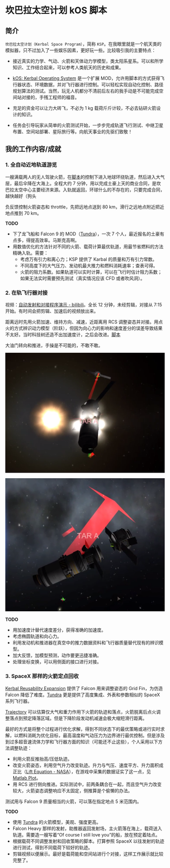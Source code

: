 # 坎巴拉太空计划 kOS 脚本

## 简介

`坎巴拉太空计划（Kerbal Space Program）`，简称 `KSP`。在我眼里就是一个航天类的模拟器，只不过加入了一些娱乐因素，更好玩一些。比较吸引我的主要特点：

- 接近真实的力学、气动、火箭和天体动力学模型，类太阳系星系。可以和所学知识、工作结合起来，可以参考人类航天的历史和成果。

- [kOS: Kerbal Operating System](https://ksp-kos.github.io/KOS/) 是一个扩展 MOD，允许用脚本的方式获得飞行器状态、环境数据，并对飞行器进行控制。可以轻松实现自动化控制、路径规划算法的测试。当然，玩无人机都分不清前后左右的我手动是不可能完成空间站对接的，手残工程师的福音。

- 充足的资金可以让力大砖飞，不必为 1 kg 载荷斤斤计较，不必去钻研火箭设计的知识。

- 任务会引导玩家从简单的火箭测试开始，一步步完成轨道飞行测试、中继卫星布置、空间站部署、星际旅行等。向航天事业的先驱们致敬！

## 我的工作内容/成就

### 1. 全自动近地轨道游览

一艘满载两人的无人驾驶火箭，在[脚本](boot/travel_fast.ks)的控制下进入地球环绕轨道，然后进入大气层，最后伞降在大海上。全程大约 7 分钟，用以完成土豪上天的商业合同，是坎巴拉太空中心主要经济来源。入轨就返回，环球什么的不存在的，只要完成合同，越快越好（狗头

负反馈控制火箭姿态和 throttle，先把远地点送到 80 km，滑行之远地点附近把近地点推到 70 km。

**TODO**
- 下了龙飞船和 Falcon 9 的 MOD（[Tundra](https://forum.kerbalspaceprogram.com/index.php?/topic/166915-16x-tundra-exploration-v1305-march-6th-spacex-falcon-9-dragon-v2-and-starship/)），一次 7 个人，最近报名的土豪有点多，得提高效率。马斯克高啊。
- 用数值优化的方法针对不同的火箭、载荷计算最优轨道，用最节省燃料的方法精确入轨。需要：
  - 考虑万有引力和离心力；KSP 提供了 Karbal 的质量和万有引力常数。
  - 不同高度下的大气压力、发动机最大推力和燃料消耗速率；查表可得。
  - 火箭的阻力系数。如果轨道可以实时计算，可以在飞行时估计阻力系数；如果无法实时需要预先测试（真实情况应该 CFD 或者吹风洞）。

### 2. 在轨飞行器对接

视频：[自动发射和对接程序演示 - bilibili](https://www.bilibili.com/video/av45130158)。全长 12 分钟，未经剪辑，对接从 7:15 开始。有时间会把剪辑、加速后的视频放出来。

距离远时先用火箭加速、维持方向、减速，近距离用 RCS 调整姿态并对接。用点火的方式辨识动力模型（阶跃），但因为向心力的影响和速度差分的误差导致结果不太好。当时科技树还造不出加速度计，之后会改进。[脚本](docking.ks)

大油门转向和推进，手操是不可能的，不敢不敢。

![](doc/docking/1.png)

![](doc/docking/2.png)

**TODO**

- 用加速度计替代速度差分，获得准确的加速度。
- 考虑椭圆轨道和向心力。
- 利用发动机和推进器在真空中的推力数据资料和飞行器质量替代现有的辨识模型。
- 加大反馈，加模型预测，动作要更迅捷准确。
- 处理坐标变换，可以用侧面的接口进行对接。

### 3. SpaceX 那样的火箭定点回收

[Kerbal Reusability Expansion](https://forum.kerbalspaceprogram.com/index.php?/topic/138871-161-kre-kerbal-reusability-expansion/) 提供了 Falcon 用来调整姿态的 Grid Fin，为仿造 Falcon 降低了难度。[Tundra](https://forum.kerbalspaceprogram.com/index.php?/topic/166915-16x-tundra-exploration-v1305-march-6th-spacex-falcon-9-dragon-v2-and-starship/) 更是提供了高度集成、外表和参数相似的 SpaceX 系列飞行器。

[Trajectory](https://forum.kerbalspaceprogram.com/index.php?/topic/162324-151-131-trajectories-v221-2018-04-28-atmospheric-predictions/) 可以估算仅大气和重力作用下火箭的轨迹和落点，火箭脱离后点火调整落点到预定降落区域。但是下降阶段发动机减速会极大缩短滑行距离。

最好的方式是将整个过程进行优化求解，得到不同状态下的最优策略或进行实时求解，以燃料消耗为优化目标，最高温度和气动压力为边界进行最优控制。但是涉及到过多超音速流体力学和飞行器方面的知识（可能还不止这些），个人采用以下方法调整轨迹：

- 利用火箭反推抬高/压低轨迹。
- 改变火箭姿态，利用空气升力改变轨迹。升力与气压、速度平方、升力面积成正比（[Lift Equation - NASA](https://www.grc.nasa.gov/WWW/k-12/rocket/lifteq.html)），在游戏中采集的数据证实了这一点，见 [Matlab Plot](doc/lift.png)。
- 用 RCS 进行侧向推进。实际测试中，前两条耦合在一起，而且空气升力改变较大，火箭姿态调整响应不太固定，侧推算是个偷懒的办法。

测试用与 Falcon 9 质量相当的火箭，可以落在指定地点 5 米范围内。

**TODO**

- 使用 [Tundra](https://forum.kerbalspaceprogram.com/index.php?/topic/166915-16x-tundra-exploration-v1305-march-6th-spacex-falcon-9-dragon-v2-and-starship/) 的火箭模型，美观、强度更高。
- Falcon Heavy 那样的发射，助推器返回发射场，主火箭落在海上，载荷送入轨道。需要造一艘写着“Of course I still love you”的船，放在预定着陆点。
- 根据载荷不同调整发射和回收策略的脚本。打算参照 SpaceX 以往发射的轨迹进行测试，得到不同载荷下较好的轨迹。
- 剪辑视频以便展示。最好是载荷能和空间站进行个对接，这样工作展示就比较完整了。

